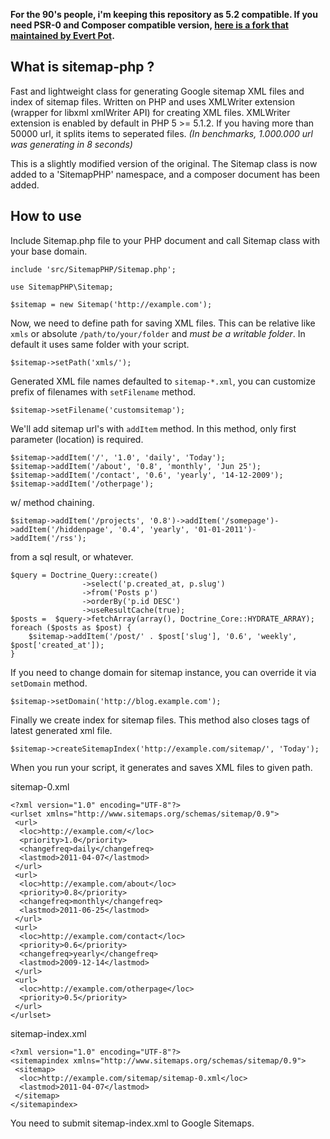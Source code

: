 **For the 90's people, i'm keeping this repository as 5.2 compatible. If you need PSR-0 and Composer compatible version, [here is a fork that maintained by Evert Pot](https://github.com/evert/sitemap-php).**

What is sitemap-php ?
----------

Fast and lightweight class for generating Google sitemap XML files and index of sitemap files. Written on PHP and uses XMLWriter extension (wrapper for libxml xmlWriter API) for creating XML files. XMLWriter extension is enabled by default in PHP 5 >= 5.1.2. If you having more than 50000 url, it splits items to seperated files. _(In benchmarks, 1.000.000 url was generating in 8 seconds)_

This is a slightly modified version of the original. The Sitemap class is now added to a 'SitemapPHP' namespace, and a composer document has been added.

How to use
----------

Include Sitemap.php file to your PHP document and call Sitemap class with your base domain.

	include 'src/SitemapPHP/Sitemap.php';
    
    use SitemapPHP\Sitemap;

	$sitemap = new Sitemap('http://example.com');	

Now, we need to define path for saving XML files. This can be relative like `xmls` or absolute `/path/to/your/folder` and *must be a writable folder*. In default it uses same folder with your script.

	$sitemap->setPath('xmls/');

Generated XML file names defaulted to `sitemap-*.xml`, you can customize prefix of filenames with `setFilename` method.

	$sitemap->setFilename('customsitemap');

	
We'll add sitemap url's with `addItem` method. In this method, only first parameter (location) is required.

	$sitemap->addItem('/', '1.0', 'daily', 'Today');
	$sitemap->addItem('/about', '0.8', 'monthly', 'Jun 25');
	$sitemap->addItem('/contact', '0.6', 'yearly', '14-12-2009');
	$sitemap->addItem('/otherpage');

w/ method chaining.

	$sitemap->addItem('/projects', '0.8')->addItem('/somepage')->addItem('/hiddenpage', '0.4', 'yearly', '01-01-2011')->addItem('/rss');

from a sql result, or whatever.

	$query = Doctrine_Query::create()
					->select('p.created_at, p.slug')
					->from('Posts p')
					->orderBy('p.id DESC')
					->useResultCache(true);
	$posts =  $query->fetchArray(array(), Doctrine_Core::HYDRATE_ARRAY);
    foreach ($posts as $post) {
        $sitemap->addItem('/post/' . $post['slug'], '0.6', 'weekly', $post['created_at']);
    }

If you need to change domain for sitemap instance, you can override it via `setDomain` method.

	$sitemap->setDomain('http://blog.example.com');
	
Finally we create index for sitemap files. This method also closes tags of latest generated xml file.

	$sitemap->createSitemapIndex('http://example.com/sitemap/', 'Today');
	
When you run your script, it generates and saves XML files to given path.
	
sitemap-0.xml

	<?xml version="1.0" encoding="UTF-8"?>
	<urlset xmlns="http://www.sitemaps.org/schemas/sitemap/0.9">
	 <url>
	  <loc>http://example.com/</loc>
	  <priority>1.0</priority>
	  <changefreq>daily</changefreq>
	  <lastmod>2011-04-07</lastmod>
	 </url>
	 <url>
	  <loc>http://example.com/about</loc>
	  <priority>0.8</priority>
	  <changefreq>monthly</changefreq>
	  <lastmod>2011-06-25</lastmod>
	 </url>
	 <url>
	  <loc>http://example.com/contact</loc>
	  <priority>0.6</priority>
	  <changefreq>yearly</changefreq>
	  <lastmod>2009-12-14</lastmod>
	 </url>
	 <url>
	  <loc>http://example.com/otherpage</loc>
	  <priority>0.5</priority>
	 </url>
	</urlset>
	
sitemap-index.xml

	<?xml version="1.0" encoding="UTF-8"?>
	<sitemapindex xmlns="http://www.sitemaps.org/schemas/sitemap/0.9">
	 <sitemap>
	  <loc>http://example.com/sitemap/sitemap-0.xml</loc>
	  <lastmod>2011-04-07</lastmod>
	 </sitemap>
	</sitemapindex>
	
You need to submit sitemap-index.xml to Google Sitemaps.
